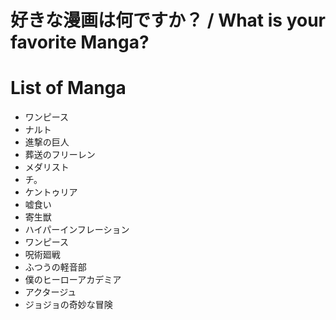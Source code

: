 # 好きな漫画は何ですか？ / What is your favorite Manga?

# List of Manga
- ワンピース
- ナルト
- 進撃の巨人
- 葬送のフリーレン
- メダリスト
- チ。
- ケントゥリア
- 嘘食い
- 寄生獣
- ハイパーインフレーション
- ワンピース
- 呪術廻戦
- ふつうの軽音部
- 僕のヒーローアカデミア
- アクタージュ
- ジョジョの奇妙な冒険
